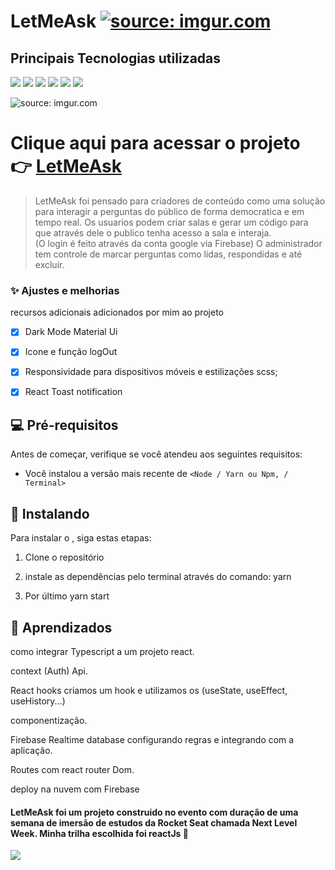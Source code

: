 # LetMeAsk <a href="https://letmeask-360b8.firebaseapp.com/"><img src="https://i.imgur.com/BOvFcyF.png" title="source: imgur.com" /></a>




## Principais Tecnologias utilizadas


<img src="https://img.shields.io/badge/React-20232A?style=for-the-badge&logo=react&logoColor=61DAFB"> <img src="https://img.shields.io/badge/React_Router-CA4245?style=for-the-badge&logo=react-router&logoColor=white"> <img src="https://img.shields.io/badge/TypeScript-007ACC?style=for-the-badge&logo=typescript&logoColor=white"> <img src="https://img.shields.io/badge/firebase-%23039BE5.svg?style=for-the-badge&logo=firebase"> <img src="https://img.shields.io/badge/Material--UI-0081CB?style=for-the-badge&logo=material-ui&logoColor=white"> <img src="https://img.shields.io/badge/Sass-CC6699?style=for-the-badge&logo=sass&logoColor=white">



<img src="https://i.imgur.com/xc5KuCq.jpg" title="source: imgur.com" />


 # Clique aqui para acessar o projeto 👉 <a href="https://letmeask-360b8.firebaseapp.com/"> LetMeAsk</a>
> LetMeAsk foi pensado para criadores de conteúdo como uma solução para interagir a perguntas do público de forma democratica e em tempo real.
> Os usuarios podem criar salas e gerar um código para que através dele o publico tenha acesso a sala e interaja. <br>(O login é feito através da conta google via Firebase)
> O administrador tem controle de marcar perguntas como lidas, respondidas e até excluir.   



### ✨ Ajustes e melhorias

recursos adicionais adicionados por mim ao projeto 

- [x] Dark Mode Material Ui
- [x] Icone e função logOut
- [x] Responsividade para dispositivos móveis e estilizações scss;
- [x] React Toast notification


## 💻 Pré-requisitos

Antes de começar, verifique se você atendeu aos seguintes requisitos:
* Você instalou a versão mais recente de `<Node / Yarn ou Npm, / Terminal>`

## 🚀 Instalando <LetMeAsk>

Para instalar o <LetMeAsk>, siga estas etapas:

1. Clone o repositório
  
2. instale as dependências pelo terminal através do comando: yarn
  
3. Por último yarn start
  
  
## 📖 Aprendizados
  
  como integrar Typescript a um projeto react.<br>
  
  context (Auth) Api. <br>
  
  React hooks criamos um hook e utilizamos os  (useState, useEffect, useHistory...)<br>
  
  componentização.<br>
  
  Firebase Realtime database configurando regras e integrando com a aplicação.<br>
  
  Routes com react router Dom.<br>
  
  deploy na nuvem com Firebase
  
  
  #### LetMeAsk foi um projeto construido no evento com duração de uma semana de imersão de estudos da Rocket Seat chamada Next Level Week. Minha trilha escolhida foi reactJs  💖
  
  
  <a href="https://www.linkedin.com/in/rodrigo-avel%C3%B5es-de-paulo-a4a560208/"><img src="https://img.shields.io/badge/linkedin-%230077B5.svg?style=for-the-badge&logo=linkedin&logoColor=white"><a/>
    
  
  
